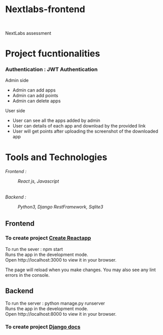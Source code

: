 # Nextlabs-frontend
<br/>
<p>NextLabs assessment</p>

# Project fucntionalities

<h3>Authentication : JWT Authentication </h3>

<p>Admin side </p>
 <ul>
   <li>Admin can add apps</li>
   <li>Admin can add points</li>
   <li>Admin can delete apps</li>
 </ul>
 
 <p>User side</p>
   <ul>
     <li>User can see all the apps added by admin</li>
     <li>User can details of each app and download by the provided link</li>
     <li>User will get points after uploading the screenshot of the downloaded app </li>
   </ul>
   
 
# Tools and Technologies
  
  <h6>Frontend : <p> &nbsp; &nbsp; &nbsp; &nbsp; &nbsp; React js, Javascript</p> </h6>  
  
  
  <h6>Backend : <p> &nbsp; &nbsp; &nbsp; &nbsp; &nbsp; Python3, Django RestFramework, Sqlite3</p> </h6>
  
## Frontend
<h3>To create project
<a href="https://github.com/facebook/create-react-app">Create Reactapp</a>
</h3>

To run the sever : npm start
<br/>
Runs the app in the development mode.
<br/>
Open http://localhost:3000 to view it in your browser.

The page will reload when you make changes.
You may also see any lint errors in the console.

## Backend

To run the server : python manage.py runserver
<br/>
Runs the app in the development mode.
<br/>
Open http://localhost:8000 to view it in your browser.


<h3>To create project
<a href=https://docs.djangoproject.com/en/4.1/">Django docs</a>
</h3>
